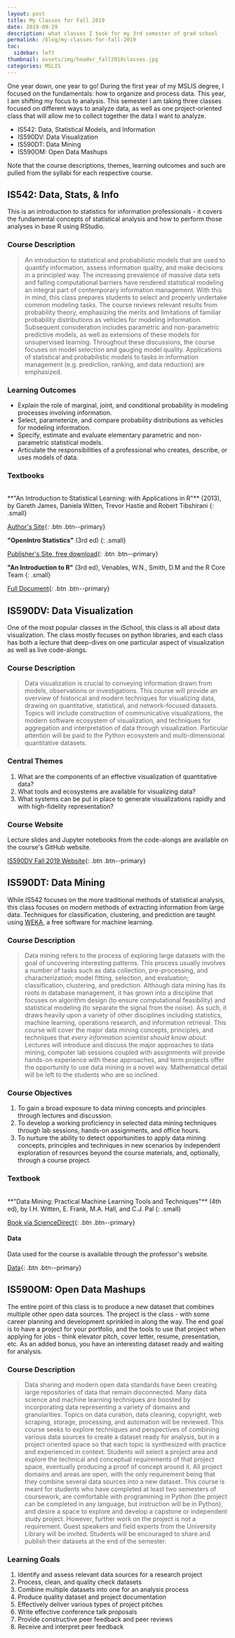 ```yaml
---
layout: post
title: My Classes for Fall 2019
date: 2019-09-29
description: what classes I took for my 3rd semester of grad school
permalink: /blog/my-classes-for-fall-2019
toc:
  sidebar: left
thumbnail: assets/img/header_fall2018classes.jpg
categories: MSLIS
---
```


One year down, one year to go! During the first year of my MSLIS degree, I focused on the fundamentals: how to organize and process data. This year, I am shifting my focus to analysis. This semester I am taking three classes focused on different ways to analyze data, as well as one project-oriented class that will allow me to collect together the data I want to analyze.

- IS542: Data, Statistical Models, and Information
- IS590DV: Data Visualization
- IS590DT: Data Mining
- IS590OM: Open Data Mashups

Note that the course descriptions, themes, learning outcomes and such are pulled from the syllabi for each respective course.

## IS542: Data, Stats, & Info

This is an introduction to statistics for information professionals - it covers the fundamental concepts of statistical analysis and how to perform those analyses in base R using RStudio.

### Course Description

> An	introduction	to	statistical	and	probabilistic	models that	are used	to	quantify	information,	assess information quality,	and	make	decisions	in a	principled	way.	The	increasing	prevalence	of	massive	data	sets	and	falling computational	barriers	have	rendered	statistical	modeling	an	integral	part	of	contemporary	information	management.	With	this	in	mind,	this	class	prepares	students	to	select	and	properly	undertake	common	modeling	tasks.	The	course	reviews	relevant	results	from	probability	theory,	emphasizing	the	merits	and	limitations	of	familiar	probability	distributions	as	vehicles	for	modeling	information.	Subsequent	consideration	includes	parametric	and	non-parametric	predictive	models,	as	well	as	extensions	of	these	models	for	unsupervised	learning.	Throughout	these	discussions,	the	course	focuses	on	model	selection	and	gauging	model	quality.	Applications	of	statistical	and	probabilistic	models	to	tasks	in	information	management	(e.g.	prediction,	ranking,	and	data	reduction)	are	emphasized.

### Learning Outcomes

- Explain	the	role	of	marginal,	joint,	and	conditional	probability	in	modeling	processes	involving	information.
- Select,	parameterize,	and	compare	probability	distributions	as	vehicles	for	modeling	information.
- Specify,	estimate	and	evaluate	elementary parametric	and	non-parametric statistical	models.
- Articulate	the	responsibilities	of	a	professional	who	creates,	describe,	or	uses	models	of	data.

### Textbooks

<br>
**"An	Introduction	to	Statistical	Learning: with Applications in R"** (2013), by Gareth James, Daniela Witten, Trevor Hastie and Robert Tibshirani
{: .small}

[Author's Site](http://faculty.marshall.usc.edu/gareth-james/ISL/){: .btn .btn--primary}

**"OpenIntro Statistics"** (3rd ed)
{: .small}

[Publisher's Site, free download](https://www.openintro.org/stat/textbook.php?stat_book=os){: .btn .btn--primary}

**"An Introduction to R"** (3rd ed), Venables,	W.N.,	Smith,	D.M	and	the	R	Core	Team
{: .small}

[Full Document](http://cran.r-project.org/doc/manuals/R-intro.pdf){: .btn .btn--primary}

## IS590DV: Data Visualization

One of the most popular classes in the iSchool, this class is all about data visualization. The class mostly focuses on python libraries, and each class has both a lecture that deep-dives on one particular aspect of visualization as well as live code-alongs.

### Course Description

> Data visualization is crucial to conveying information drawn from models, observations or investigations. This course will provide an overview of historical and modern techniques for visualizing data, drawing on quantitative, statistical, and network-focused datasets. Topics will include construction of communicative visualizations, the modern software ecosystem of visualization, and techniques for aggregation and interpretation of data through visualization. Particular attention will be paid to the Python ecosystem and multi-dimensional quantitative datasets.

### Central Themes

1. What are the components of an effective visualization of quantitative data?
2. What tools and ecosystems are available for visualizing data?
3. What systems can be put in place to generate visualizations rapidly and with high-fidelity representation?

### Course Website

Lecture slides and Jupyter notebooks from the code-alongs are available on the course's GitHub website.

[IS590DV Fall 2019 Website](https://uiuc-ischool-dataviz.github.io/fall2019/){: .btn .btn--primary}

## IS590DT: Data Mining

While IS542 focuses on the more traditional methods of statistical analysis, this class focuses on modern methods of extracting information from large data. Techniques for classification, clustering, and prediction are taught using [WEKA](https://www.cs.waikato.ac.nz/ml/weka/), a free software for machine learning.

### Course Description

> Data mining refers to the process of exploring large datasets with the goal of uncovering interesting patterns. This process usually involves a number of tasks such as data collection, pre-processing, and characterization; model fitting, selection, and evaluation; classification, clustering, and prediction. Although data mining has its roots in database management, it has grown into a discipline that focuses on algorithm design (to ensure computational feasibility) and statistical modeling (to separate the signal from the noise). As such, it draws heavily upon a variety of other disciplines including statistics, machine learning, operations research, and information retrieval. This course will cover the major data mining concepts, principles, and techniques that *every information scientist should know about.* Lectures will introduce and discuss the major approaches to data mining, computer lab sessions coupled with assignments will provide hands-on experience with these approaches, and term projects offer the opportunity to use data mining in a novel way. Mathematical detail will be left to the students who are so inclined.

### Course Objectives

1. To gain a broad exposure to data mining concepts and principles through lectures and discussion.
2. To develop a working proficiency in selected data mining techniques through lab sessions, hands-on assignments, and office hours.
3. To nurture the ability to detect opportunities to apply data mining concepts, principles and techniques in new scenarios by independent exploration of resources beyond the course materials, and, optionally, through a course project.

### Textbook

<br>
**"Data Mining: Practical Machine Learning Tools and Techniques"** (4th ed), by I.H. Witten, E. Frank, M.A. Hall, and C.J. Pal
{: .small}

[Book via ScienceDirect](https://doi.org/10.1016/C2015-0-02071-8){: .btn .btn--primary}

#### Data

Data used for the course is available through the professor's website.

[Data](http://abel.lis.illinois.edu/data/){: .btn .btn--primary}

## IS590OM: Open Data Mashups

The entire point of this class is to produce a new dataset that combines multiple other open data sources. The project is the class - with some career planning and development sprinkled in along the way. The end goal is to have a project for your portfolio, and the tools to use that project when applying for jobs - think elevator pitch, cover letter, resume, presentation, etc. As an added bonus, you have an interesting dataset ready and waiting for analysis.

### Course Description

> Data sharing and modern open data standards have been creating large repositories of data that remain disconnected. Many data science and machine learning techniques are boosted by incorporating data representing a variety of domains and granularities. Topics on data curation, data cleaning, copyright, web scraping, storage, processing, and automation will be reviewed. This course seeks to explore techniques and perspectives of combining various data sources to create a dataset ready for analysis, but in a project oriented space so that each topic is synthesized with practice and experienced in context. Students will select a project area and explore the technical and conceptual requirements of that project space, eventually producing a proof of concept around it. All project domains and areas are open, with the only requirement being that they combine several data sources into a new dataset. This course is meant for students who have completed at least two semesters of coursework, are comfortable with programming in Python (the project can be completed in any language, but instruction will be in Python), and desire a space to explore and develop a capstone or independent study project. However, further work on the project is not a requirement. Guest speakers and field experts from the University Library will be invited. Students will be encouraged to share and publish their datasets at the end of the semester.

### Learning Goals

1. Identify and assess relevant data sources for a research project
2. Process, clean, and quality check datasets
3. Combine multiple datasets into one for an analysis process
4. Produce quality dataset and project documentation
5. Effectively deliver various types of project pitches
6. Write effective conference talk proposals
7. Provide constructive peer feedback and peer reviews
8. Receive and interpret peer feedback
